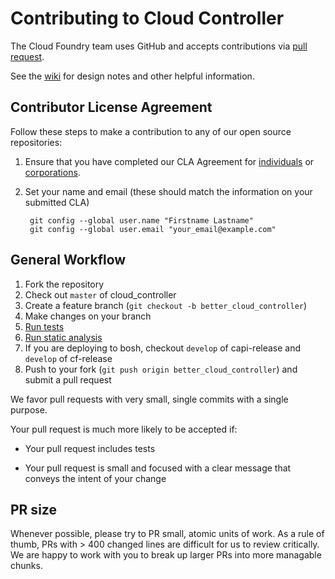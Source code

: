 # Contributing to Cloud Controller

The Cloud Foundry team uses GitHub and accepts contributions via
[pull request](https://help.github.com/articles/using-pull-requests).

See the [wiki](https://github.com/cloudfoundry/cloud_controller_ng/wiki) for design notes and other helpful information.

## Contributor License Agreement

Follow these steps to make a contribution to any of our open source repositories:

1. Ensure that you have completed our CLA Agreement for
  [individuals](https://www.cloudfoundry.org/pdfs/CFF_Individual_CLA.pdf) or
  [corporations](https://www.cloudfoundry.org/pdfs/CFF_Corporate_CLA.pdf).

1. Set your name and email (these should match the information on your submitted CLA)

        git config --global user.name "Firstname Lastname"
        git config --global user.email "your_email@example.com"

## General Workflow

1. Fork the repository
1. Check out `master` of cloud_controller 
1. Create a feature branch (`git checkout -b better_cloud_controller`)
1. Make changes on your branch
1. [Run tests](https://github.com/cloudfoundry/cloud_controller_ng#testing)
1. [Run static analysis](https://github.com/cloudfoundry/cloud_controller_ng#static-analysis)
1. If you are deploying to bosh, checkout `develop` of capi-release and `develop` of cf-release
1. Push to your fork (`git push origin better_cloud_controller`) and submit a pull request

We favor pull requests with very small, single commits with a single purpose.

Your pull request is much more likely to be accepted if:

* Your pull request includes tests

* Your pull request is small and focused with a clear message that conveys the intent of your change

## PR size

Whenever possible, please try to PR small, atomic units of work. As a rule of thumb, PRs with > 400 changed lines are difficult for us to review critically. We are happy to work with you to break up larger PRs into more managable chunks.
